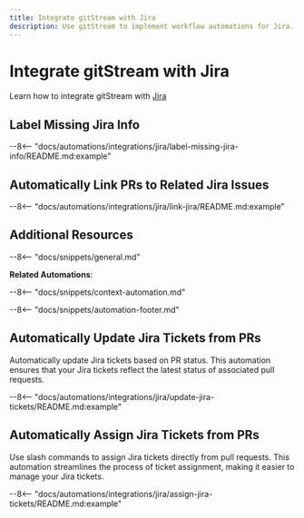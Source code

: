 ```yaml
---
title: Integrate gitStream with Jira
description: Use gitStream to implement workflow automations for Jira.
---
```

# Integrate gitStream with Jira
Learn how to integrate gitStream with [Jira](https://www.atlassian.com/software/jira)
## Label Missing Jira Info
--8<-- "docs/automations/integrations/jira/label-missing-jira-info/README.md:example"

<a name="link-jira"></a>
## Automatically Link PRs to Related Jira Issues

--8<-- "docs/automations/integrations/jira/link-jira/README.md:example"

## Additional Resources

--8<-- "docs/snippets/general.md"

**Related Automations**:

--8<-- "docs/snippets/context-automation.md"

--8<-- "docs/snippets/automation-footer.md"
## Automatically Update Jira Tickets from PRs
Automatically update Jira tickets based on PR status. This automation ensures that your Jira tickets reflect the latest status of associated pull requests.

--8<-- "docs/automations/integrations/jira/update-jira-tickets/README.md:example"

## Automatically Assign Jira Tickets from PRs
Use slash commands to assign Jira tickets directly from pull requests. This automation streamlines the process of ticket assignment, making it easier to manage your Jira tickets.

--8<-- "docs/automations/integrations/jira/assign-jira-tickets/README.md:example"